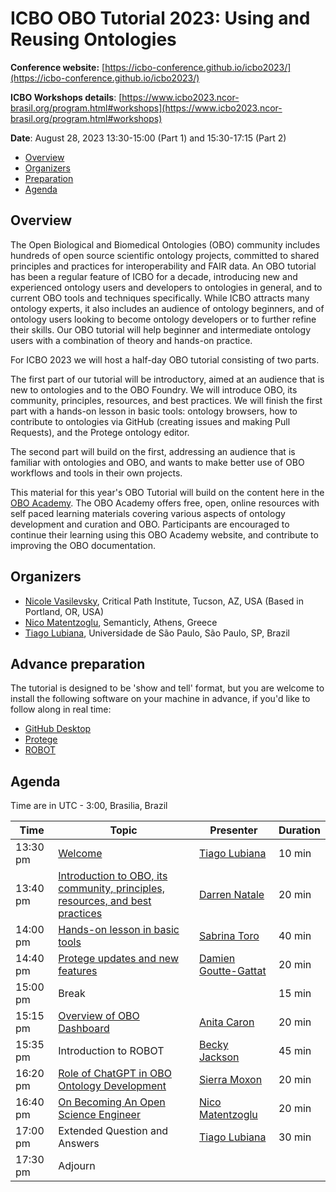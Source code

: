 # ICBO OBO Tutorial 2023: Using and Reusing Ontologies

**Conference website:** [https://icbo-conference.github.io/icbo2023/](https://icbo-conference.github.io/icbo2023/)  

**ICBO Workshops details**: [https://www.icbo2023.ncor-brasil.org/program.html#workshops](https://www.icbo2023.ncor-brasil.org/program.html#workshops)    

**Date**: August 28, 2023 13:30-15:00	(Part 1) and 15:30-17:15 (Part 2) 


- [Overview](#overview)
- [Organizers](#organizers)
- [Preparation](#preparation)
- [Agenda](#agenda)

<a name="overview"></a>

## Overview

The Open Biological and Biomedical Ontologies (OBO) community includes hundreds of open source scientific ontology projects, 
committed to shared principles and practices for interoperability and FAIR data. An OBO tutorial has been a regular feature of ICBO for a decade, introducing new and experienced ontology users and developers to ontologies in general, and to current OBO tools and techniques specifically. While ICBO attracts many ontology experts, it also includes an audience of ontology beginners, and of ontology users looking to become ontology developers or to further refine their skills. Our OBO tutorial will help beginner and intermediate ontology users with a combination of theory and hands-on practice.

For ICBO 2023 we will host a half-day OBO tutorial consisting of two parts.

The first part of our tutorial will be introductory, aimed at an audience that is new to ontologies and to the OBO Foundry. 
We will introduce OBO, its community, principles, resources, and best practices. 
We will finish the first part with a hands-on lesson in basic tools: ontology browsers, how to contribute to ontologies via 
GitHub (creating issues and making Pull Requests), and the Protege ontology editor.

The second part will build on the first, addressing an audience that is familiar with ontologies and OBO, and wants to make better use of 
OBO workflows and tools in their own projects. 

This material for this year's OBO Tutorial will build on the content here in the [OBO Academy](https://oboacademy.github.io/obook/). 
The OBO Academy offers free, open, online resources with self paced learning materials covering various aspects of ontology development and 
curation and OBO. Participants are encouraged to continue their learning using this OBO Academy website, and contribute to improving the 
OBO documentation.

<a name="organizers"></a>

## Organizers

- [Nicole Vasilevsky](https://orcid.org/0000-0001-5208-3432), Critical Path Institute, Tucson, AZ, USA (Based in Portland, OR, USA)
- [Nico Matentzoglu](https://orcid.org/0000-0002-7356-1779), Semanticly, Athens, Greece
- [Tiago Lubiana](https://orcid.org/0000-0003-2473-2313), Universidade de São Paulo, São Paulo, SP, Brazil

<a name="preparation"></a>

## Advance preparation

The tutorial is designed to be 'show and tell' format, but you are welcome to install the following software on your machine in advance, if you'd like to follow along in real time:  

- [GitHub Desktop](https://oboacademy.github.io/obook/reference/github-desktop/)
- [Protege](https://oboacademy.github.io/obook/howto/install-protege/)
- [ROBOT](http://robot.obolibrary.org/)

<a name="agenda"></a>

## Agenda

Time are in UTC - 3:00, Brasilia, Brazil

| Time | Topic | Presenter | Duration |
| ----------- | ---- | ---- | ---- |
| 13:30 pm  | [Welcome](https://docs.google.com/presentation/d/1Vr9-4-jOVk1rVRl0b7MSlEbc5BUan-V8vOpk5SyWZUg) | [Tiago Lubiana](https://orcid.org/0000-0003-2473-2313) | 10 min |
| 13:40 pm | [Introduction to OBO, its community, principles, resources, and best practices](https://docs.google.com/presentation/d/1vyzC91ZUDSY7CQ0uYj9o9ehvsJlI8KMi/edit?usp=drive_link) | [Darren Natale](https://orcid.org/0000-0001-5809-9523) | 20 min |
| 14:00 pm | [Hands-on lesson in basic tools](https://docs.google.com/document/d/1F5_UQHgVuQX-_LpKCeY3GmvaBwWmtEBOeT-wN_s5i7E/edit) | [Sabrina Toro](https://orcid.org/0000-0002-4142-7153) | 40 min |
| 14:40 pm | [Protege updates and new features](https://docs.google.com/presentation/d/1sS3dcRMQi2oStzgvadyfqpzxBueGe4_8i2RiWYZzpAk/edit#slide=id.ge3274b8b16_2_8) | [Damien Goutte-Gattat](https://orcid.org/0000-0002-6095-8718) | 20 min |
| 15:00 pm | Break | | 15 min |
| 15:15 pm | [Overview of OBO Dashboard](https://docs.google.com/presentation/d/1N-_QARTTVI4pthl7SCH3U1h2s9KumLmCQqS6x8JeOw0/) | [Anita Caron](https://orcid.org/0000-0002-6523-4866) | 20 min |
| 15:35 pm | Introduction to ROBOT | [Becky Jackson](https://orcid.org/0000-0003-4871-5569) | 45 min |
| 16:20 pm | [Role of ChatGPT in OBO Ontology Development](https://docs.google.com/presentation/d/1aWDR6pBXUTyy-5EQ2fOAnDaklP4gr_zivU7fL-UZ4JE/)  | [Sierra Moxon](https://orcid.org/0000-0002-7356-1779) | 20 min |
| 16:40 pm | [On Becoming An Open Science Engineer](https://docs.google.com/presentation/d/10pRosys0P1-7uzqb7W43zqwzCnvh9sbcitoX2u88oTQ/edit#slide=id.g277a6b5340f_0_342) | [Nico Matentzoglu](https://orcid.org/0000-0002-7356-1779)  | 20 min |
| 17:00 pm | Extended Question and Answers | [Tiago Lubiana](https://orcid.org/0000-0003-2473-2313) | 30 min |
| 17:30 pm | Adjourn |

